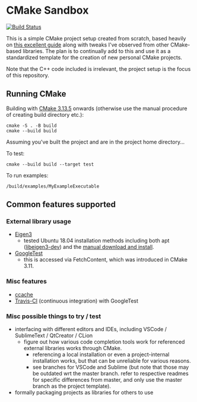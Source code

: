 # CMake Sandbox
[![Build Status](https://travis-ci.com/tedklin/cmake_sandbox.svg?branch=master)](https://travis-ci.com/tedklin/cmake_sandbox)

This is a simple CMake project setup created from scratch, based heavily on [this excellent guide](https://cliutils.gitlab.io/modern-cmake/) along with tweaks I've observed from other CMake-based libraries.
The plan is to continually add to this and use it as a standardized template for the creation of new personal CMake projects.

Note that the C++ code included is irrelevant, the project setup is the focus of this repository.

## Running CMake

Building with [CMake 3.13.5](https://cmake.org/cmake/help/v3.13/manual/cmake.1.html) onwards (otherwise use the manual procedure of creating build directory etc.):
~~~
cmake -S . -B build
cmake --build build
~~~

Assuming you've built the project and are in the project home directory...

To test:
~~~
cmake --build build --target test
~~~

To run examples:
~~~
/build/examples/MyExampleExecutable
~~~

## Common features supported

### External library usage
- [Eigen3](https://eigen.tuxfamily.org/dox/TopicCMakeGuide.html) 
  - tested Ubuntu 18.04 installation methods including both apt ([libeigen3-dev](https://packages.ubuntu.com/bionic/libeigen3-dev)) and the [manual download and install](http://eigen.tuxfamily.org/index.php?title=Main_Page).
- [GoogleTest](https://github.com/google/googletest)
  - this is accessed via FetchContent, which was introduced in CMake 3.11.

### Misc features
- [ccache](https://github.com/ccache/ccache)
- [Travis-CI](https://travis-ci.com/github/tedklin/cmake_sandbox) (continuous integration) with GoogleTest

### Misc possible things to try / test
- interfacing with different editors and IDEs, including VSCode / SublimeText / QtCreator / CLion
  - figure out how various code completion tools work for referenced external libraries works through CMake.
      - referencing a local installation or even a project-internal installation works, but that can be unreliable for various reasons.
      - see branches for VSCode and Sublime (but note that those may be outdated wrt the master branch. refer to respective readmes for specific differences from master, and only use the master branch as the project template).
- formally packaging projects as libraries for others to use
